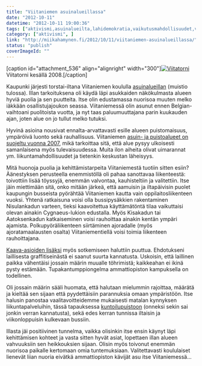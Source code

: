 ```yaml
---
title: "Viitaniemen asuinalueillassa"
date: "2012-10-11"
datetime: "2012-10-11 19:00:36"
tags: ["aktivismi,asuinalueilta,lahidemokratia,vaikutusmahdollisuudet,viitaniemi", ]
category: ["aktivismi", ]
link: "http://miikahamynen.fi/2012/10/11/viitaniemen-asuinalueillassa/"
status: "publish"
coverImageId: ""
---
```


\[caption id="attachment\_536" align="alignright" width="300"\][![](http://miikahamynen.fi/wp-content/uploads/2012/10/Viitatorni-300x400.jpg "Viitatorni")](http://miikahamynen.fi/wp-content/uploads/2012/10/Viitatorni.jpg) Viitatorni kesällä 2008.\[/caption\]

Kaupunki järjesti torstai-iltana Viitaniemen koululla [asuinalueillan](http://www.jyvaskyla.fi/osallistu/kylakierros) (muistio tulossa). Illan tarkoituksena oli käydä läpi asukkaiden näkökulmasta alueen hyviä puolia ja sen puutteita. Itse olin edustamassa nuorisoa muuten melko iäkkään osallistujajoukon seassa. Viitaniemessä olin asunut ennen Belgian-vaihtoani puolitoista vuotta, ja nyt taas paluumuuttajana parin kuukauden ajan, joten alue on jo tullut melko tutuksi.

Hyvinä asioina nousivat ennalta-arvattavasti esille alueen puistomaisuus, ympäröivä luonto sekä rauhallisuus. Viitaniemen [asuin- ja puistoalueet on suojeltu vuonna 2007](http://www3.jkl.fi/kaavoitus/kaava.php/id/195), mikä tarkoittaa sitä, että alue pysyy ulkoisesti samanlaisena myös tulevaisuudessa. Muita ilon aiheita olivat uimarannat ym. liikuntamahdollisuudet ja tietenkin keskustan läheisyys.

Mitä huonoja puolia ja kehittämistarpeita Viitaniemestä tuotiin sitten esiin? Äänestyksen perusteella enemmistöllä oli pahaa sanottavaa liikenteestä: toivottiin lisää töyssyjä, enemmän valvontaa, kauhisteltiin ja valitettiin. Itse jäin miettimään sitä, onko mitään järkeä, että aamuisin ja iltapäivisin puolet kaupungin busseista pyörähtää Viitaniemen kautta vain oppilaitosliikenteen vuoksi. Yhtenä ratkaisuna voisi olla bussipysäkkien rakentaminen Nisulankadun varteen, tieksi kaavoitettua käyttämätöntä tilaa vaikuttaisi olevan ainakin Cygnaeus-lukion edustalla. Myös Kisakadun tai Aatoksenkadun katkaiseminen voisi rauhoittaa ainakin kentän ympäri ajamista. Polkupyöräliikenteen siirtäminen ajoradalle (myös ajoratamaalausten osalta) Viitaniementiellä voisi toimia liikenteen rauhoittajana.

[Kaava-asioiden lisäksi](http://www.ksml.fi/mielipide/mielipidekirjoitukset/ei-palstoja-tien-alle/848025) myös sotkemiseen haluttiin puuttua. Ehdotukseni laillisesta graffitiseinästä ei saanut suurta kannatusta. Uskoisin, että laillinen paikka vähentäisi jossain määrin muualle töhrimistä; kaikkeahan ei ikinä pysty estämään. Tupakantumppiongelma ammattiopiston kampuksella on todellinen.

Oli jossain määrin sääli huomata, että halutaan mielummin rajoittaa, määrätä ja kieltää sen sijaan että pyydettäisiin parannuksia omaan ympäristöön. Itse halusin panostaa vaalitavoitteidemme mukaisesti matalan kynnyksen liikuntapalveluihin, tässä tapauksessa [kuntoilupuistoon](http://www.vihrealanka.fi/node/9374) (onneksi sekin sai jonkin verran kannatusta), sekä edes kerran tunnissa iltaisin ja viikonloppuisin kulkevaan bussiin.

Illasta jäi positiivinen tunnelma, vaikka olisinkin itse ensin käynyt läpi kehittämisen kohteet ja vasta sitten hyvät asiat, lopettaen illan alueen vahvuuksiin sen heikkouksien sijaan. Olisin myös toivonut enemmän nuorisoa paikalle kertomaan omia tuntemuksiaan. Valitettavasti koululaiset lienevät liian nuoria eivätkä ammattiopiston kävijät asu itse Viitaniemessä...
